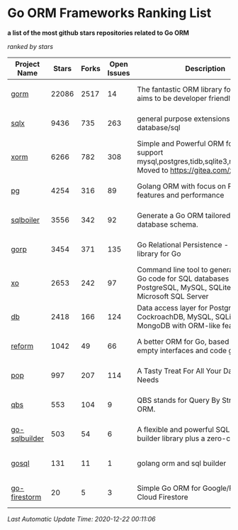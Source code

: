 Go ORM Frameworks Ranking List
==========

**a list of the most github stars repositories related to Go ORM**

*ranked by stars*

| Project Name | Stars | Forks | Open Issues | Description | Last Commit |
| ------------ | ----- | ----- | ----------- | ----------- | ----------- |
| [gorm](https://github.com/go-gorm/gorm) | 22086 | 2517 | 14 | The fantastic ORM library for Golang, aims to be developer friendly | 2020-12-18 05:25:52 |
| [sqlx](https://github.com/jmoiron/sqlx) | 9436 | 735 | 263 | general purpose extensions to golang's database/sql | 2020-11-20 16:26:52 |
| [xorm](https://github.com/go-xorm/xorm) | 6266 | 782 | 308 | Simple and Powerful ORM for Go, support mysql,postgres,tidb,sqlite3,mssql,oracle, Moved to https://gitea.com/xorm/xorm | 2019-10-15 07:03:49 |
| [pg](https://github.com/go-pg/pg) | 4254 | 316 | 89 | Golang ORM with focus on PostgreSQL features and performance | 2020-12-19 06:47:12 |
| [sqlboiler](https://github.com/volatiletech/sqlboiler) | 3556 | 342 | 92 | Generate a Go ORM tailored to your database schema. | 2020-12-16 20:55:15 |
| [gorp](https://github.com/go-gorp/gorp) | 3454 | 371 | 135 | Go Relational Persistence - an ORM-ish library for Go | 2019-10-26 21:47:07 |
| [xo](https://github.com/xo/xo) | 2653 | 242 | 97 | Command line tool to generate idiomatic Go code for SQL databases supporting PostgreSQL, MySQL, SQLite, Oracle, and Microsoft SQL Server | 2020-12-15 05:52:13 |
| [db](https://github.com/upper/db) | 2418 | 166 | 124 | Data access layer for PostgreSQL, CockroachDB, MySQL, SQLite and MongoDB with ORM-like features. | 2020-12-21 03:58:10 |
| [reform](https://github.com/go-reform/reform) | 1042 | 49 | 66 | A better ORM for Go, based on non-empty interfaces and code generation. | 2020-12-08 08:41:05 |
| [pop](https://github.com/gobuffalo/pop) | 997 | 207 | 114 | A Tasty Treat For All Your Database Needs | 2020-10-20 06:24:26 |
| [qbs](https://github.com/coocood/qbs) | 553 | 104 | 9 | QBS stands for Query By Struct. A Go ORM. | 2017-04-18 01:16:07 |
| [go-sqlbuilder](https://github.com/huandu/go-sqlbuilder) | 503 | 54 | 6 | A flexible and powerful SQL string builder library plus a zero-config ORM. | 2020-11-02 02:53:27 |
| [gosql](https://github.com/rushteam/gosql) | 131 | 11 | 1 | golang orm and sql builder | 2020-11-22 00:57:55 |
| [go-firestorm](https://github.com/jschoedt/go-firestorm) | 20 | 5 | 3 | Simple Go ORM for Google/Firebase Cloud Firestore | 2020-07-07 16:31:05 |

*Last Automatic Update Time: 2020-12-22 00:11:06*